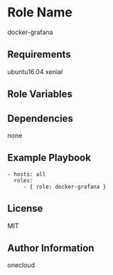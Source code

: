 Role Name
=========
docker-grafana

Requirements
------------
ubuntu16.04 xenial

Role Variables
--------------

Dependencies
------------
none

Example Playbook
----------------

    - hosts: all
      roles:
         - { role: docker-grafana }

License
-------
MIT

Author Information
------------------
onecloud
